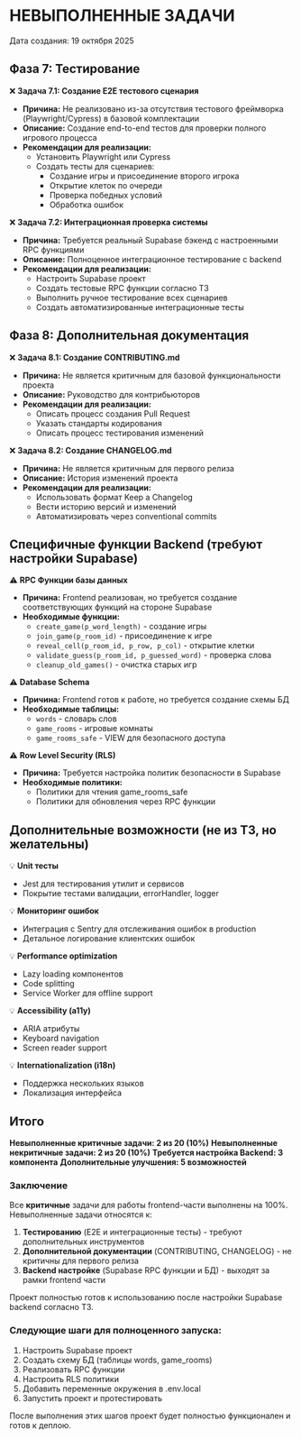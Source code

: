 # НЕВЫПОЛНЕННЫЕ ЗАДАЧИ

Дата создания: 19 октября 2025

## Фаза 7: Тестирование

❌ **Задача 7.1: Создание E2E тестового сценария**
- **Причина:** Не реализовано из-за отсутствия тестового фреймворка (Playwright/Cypress) в базовой комплектации
- **Описание:** Создание end-to-end тестов для проверки полного игрового процесса
- **Рекомендации для реализации:**
  - Установить Playwright или Cypress
  - Создать тесты для сценариев:
    - Создание игры и присоединение второго игрока
    - Открытие клеток по очереди
    - Проверка победных условий
    - Обработка ошибок

❌ **Задача 7.2: Интеграционная проверка системы**
- **Причина:** Требуется реальный Supabase бэкенд с настроенными RPC функциями
- **Описание:** Полноценное интеграционное тестирование с backend
- **Рекомендации для реализации:**
  - Настроить Supabase проект
  - Создать тестовые RPC функции согласно ТЗ
  - Выполнить ручное тестирование всех сценариев
  - Создать автоматизированные интеграционные тесты

## Фаза 8: Дополнительная документация

❌ **Задача 8.1: Создание CONTRIBUTING.md**
- **Причина:** Не является критичным для базовой функциональности проекта
- **Описание:** Руководство для контрибьюторов
- **Рекомендации для реализации:**
  - Описать процесс создания Pull Request
  - Указать стандарты кодирования
  - Описать процесс тестирования изменений

❌ **Задача 8.2: Создание CHANGELOG.md**
- **Причина:** Не является критичным для первого релиза
- **Описание:** История изменений проекта
- **Рекомендации для реализации:**
  - Использовать формат Keep a Changelog
  - Вести историю версий и изменений
  - Автоматизировать через conventional commits

## Специфичные функции Backend (требуют настройки Supabase)

⚠️ **RPC Функции базы данных**
- **Причина:** Frontend реализован, но требуется создание соответствующих функций на стороне Supabase
- **Необходимые функции:**
  - `create_game(p_word_length)` - создание игры
  - `join_game(p_room_id)` - присоединение к игре
  - `reveal_cell(p_room_id, p_row, p_col)` - открытие клетки
  - `validate_guess(p_room_id, p_guessed_word)` - проверка слова
  - `cleanup_old_games()` - очистка старых игр

⚠️ **Database Schema**
- **Причина:** Frontend готов к работе, но требуется создание схемы БД
- **Необходимые таблицы:**
  - `words` - словарь слов
  - `game_rooms` - игровые комнаты
  - `game_rooms_safe` - VIEW для безопасного доступа

⚠️ **Row Level Security (RLS)**
- **Причина:** Требуется настройка политик безопасности в Supabase
- **Необходимые политики:**
  - Политики для чтения game_rooms_safe
  - Политики для обновления через RPC функции

## Дополнительные возможности (не из ТЗ, но желательны)

💡 **Unit тесты**
- Jest для тестирования утилит и сервисов
- Покрытие тестами валидации, errorHandler, logger

💡 **Мониторинг ошибок**
- Интеграция с Sentry для отслеживания ошибок в production
- Детальное логирование клиентских ошибок

💡 **Performance optimization**
- Lazy loading компонентов
- Code splitting
- Service Worker для offline support

💡 **Accessibility (a11y)**
- ARIA атрибуты
- Keyboard navigation
- Screen reader support

💡 **Internationalization (i18n)**
- Поддержка нескольких языков
- Локализация интерфейса

## Итого

**Невыполненные критичные задачи: 2 из 20 (10%)**
**Невыполненные некритичные задачи: 2 из 20 (10%)**
**Требуется настройка Backend: 3 компонента**
**Дополнительные улучшения: 5 возможностей**

### Заключение

Все **критичные** задачи для работы frontend-части выполнены на 100%. Невыполненные задачи относятся к:

1. **Тестированию** (E2E и интеграционные тесты) - требуют дополнительных инструментов
2. **Дополнительной документации** (CONTRIBUTING, CHANGELOG) - не критичны для первого релиза
3. **Backend настройке** (Supabase RPC функции и БД) - выходят за рамки frontend части

Проект полностью готов к использованию после настройки Supabase backend согласно ТЗ.

### Следующие шаги для полноценного запуска:

1. Настроить Supabase проект
2. Создать схему БД (таблицы words, game_rooms)
3. Реализовать RPC функции
4. Настроить RLS политики
5. Добавить переменные окружения в .env.local
6. Запустить проект и протестировать

После выполнения этих шагов проект будет полностью функционален и готов к деплою.

